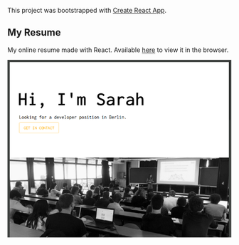 This project was bootstrapped with [Create React App](https://github.com/facebook/create-react-app).

## My Resume

My online resume made with React.
Available [here](https://smauret.github.io/my-resume/) to view it in the browser.

![preview](https://raw.githubusercontent.com/smauret/my-resume/master/public/Assets/Logos/preview-resume.png)